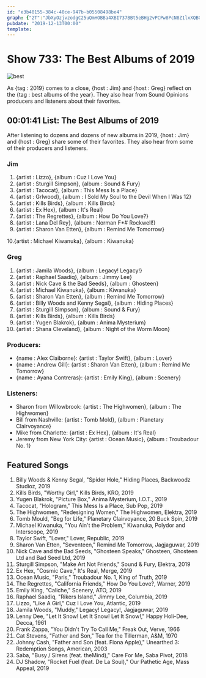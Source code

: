 ```yaml
---
id: "e3b40155-384c-40ce-947b-b05508498be4"
graph: {"2T":"JbXyOzjvzodgC25uQmHOBBa4XBI737BBt5eBHg2vPCPw8PcN8Z1lxXQBG9hm3iRH1qkBGeLv1hgt1F5VKuJawYuBmL93rqshXRPm1uLVpWex5rBBbL5Msp07BEYPchAlOTlhomFpNTPPJGFtkOq5r8BMZlLBUPsSBHnZKIRhKjCyzIjoCinI7Wf3rTfOaG"}
pubdate: "2019-12-13T00:00"
template: 
---
```






# Show 733: The Best Albums of 2019

![best](https://static.soundopinions.org/images/2019/bestalbums2019.png)

As {tag : 2019} comes to a close, {host : Jim} and {host : Greg} reflect on the {tag : best albums of the year}. They also hear from Sound Opinions producers and listeners about their favorites.



## 00:01:41 List: The Best Albums of 2019

After listening to dozens and dozens of new albums in 2019, {host : Jim} and {host : Greg} share some of their favorites. They also hear from some of their producers and listeners.


### Jim

1. {artist : Lizzo}, {album : Cuz I Love You}
2. {artist : Sturgill Simpson}, {album : Sound & Fury}
3. {artist : Tacocat}, {album : This Mess Is a Place}
4. {artist : Grlwood}, {album : I Sold My Soul to the Devil When I Was 12}
5. {artist : Kills Birds}, {album : Kills Birds}
6. {artist : Ex Hex}, {album : It's Real}
7. {artist : The Regrettes}, {album : How Do You Love?}
8. {artist : Lana Del Rey}, {album : Norman F*#$%&$ Rockwell!}
9. {artist : Sharon Van Etten}, {album : Remind Me Tomorrow}

10.{artist : Michael Kiwanuka}, {album : Kiwanuka}


### Greg

1. {artist : Jamila Woods}, {album : Legacy! Legacy!}
2. {artist : Raphael Saadiq}, {album : Jimmy Lee}
3. {artist : Nick Cave & the Bad Seeds}, {album : Ghosteen}
4. {artist : Michael Kiwanuka}, {album : Kiwanuka}
5. {artist : Sharon Van Etten}, {album : Remind Me Tomorrow}
6. {artist : Billy Woods and Kenny Segal}, {album : Hiding Places}
7. {artist : Sturgill Simpson}, {album : Sound & Fury}
8. {artist : Kills Birds}, {album : Kills Birds}
9. {artist : Yugen Blakrok}, {album : Anima Mysterium}
10. {artist : Shana Cleveland}, {album : Night of the Worm Moon}


### Producers:

- {name : Alex Claiborne}: {artist : Taylor Swift}, {album : Lover}
- {name : Andrew Gill}: {artist : Sharon Van Etten}, {album : Remind Me Tomorrow}
- {name : Ayana Contreras}: {artist : Emily King}, {album : Scenery}


### Listeners:

- Sharon from Willowbrook: {artist : The Highwomen}, {album : The Highwomen}
- Bill from Nashville: {artist : Tomb Mold}, {album : Planetary Clairvoyance}
- Mike from Charlotte: {artist : Ex Hex}, {album : It's Real}
- Jeremy from New York City: {artist : Ocean Music}, {album : Troubadour No. 1}



## Featured Songs

1. Billy Woods & Kenny Segal, "Spider Hole," Hiding Places, Backwoodz Studioz, 2019
2. Kills Birds, "Worthy Girl," Kills Birds, KRO, 2019
3. Yugen Blakrok, "Picture Box," Anima Mysterium, I.O.T., 2019
4. Tacocat, "Hologram," This Mess Is a Place, Sub Pop, 2019
5. The Highwomen, "Redesigning Women," The Highwomen, Elektra, 2019
6. Tomb Mould, "Beg for Life," Planetary Clairvoyance, 20 Buck Spin, 2019
7. Michael Kiwanuka, "You Ain't the Problem," Kiwanuka, Polydor and Interscope, 2019
8. Taylor Swift, "Lover," Lover, Republic, 2019
9. Sharon Van Etten, "Seventeen," Remind Me Tomorrow, Jagjaguwar, 2019
10. Nick Cave and the Bad Seeds, "Ghosteen Speaks," Ghosteen, Ghosteen Ltd and Bad Seed Ltd, 2019
11. Sturgill Simpson, "Make Art Not Friends," Sound & Fury, Elektra, 2019
12. Ex Hex, "Cosmic Cave," It's Real, Merge, 2019
13. Ocean Music, "Paris," Troubadour No. 1, King of Truth, 2019
14. The Regrettes, "California Friends," How Do You Love?, Warner, 2019
15. Emily King, "Caliche," Scenery, ATO, 2019
16. Raphael Saadiq, "Rikers Island," Jimmy Lee, Columbia, 2019
17. Lizzo, "Like A Girl," Cuz I Love You, Atlantic, 2019
18. Jamila Woods, "Muddy," Legacy! Legacy!, Jagjaguwar, 2019
19. Lenny Dee, "Let It Snow! Let It Snow! Let It Snow!," Happy Holi-Dee, Decca, 1961
20. Frank Zappa, "You Didn't Try To Call Me," Freak Out, Verve, 1966
21. Cat Stevens, "Father and Son," Tea for the Tillerman, A&M, 1970
22. Johnny Cash, "Father and Son (feat. Fiona Apple)," Unearthed 3: Redemption Songs, American, 2003
23. Saba, "Busy / Sirens (feat. theMind)," Care For Me, Saba Pivot, 2018
24. DJ Shadow, "Rocket Fuel (feat. De La Soul)," Our Pathetic Age, Mass Appeal, 2019